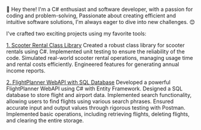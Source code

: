 👋 Hey there! I'm a C# enthusiast and software developer, with a passion for coding and problem-solving, 
Passionate about creating efficient and intuitive software solutions, I'm always eager to dive into new challenges. 😊

I've crafted two exciting projects using my favorite tools:

[1. Scooter Rental Class Library](https://github.com/DavisJekalis/Scooter-Rental "Scooter Rental")
Created a robust class library for scooter rentals using C#.
Implemented unit testing to ensure the reliability of the code.
Simulated real-world scooter rental operations, managing usage time and rental costs efficiently.
Engineered features for generating annual income reports.

[2. FlightPlanner WebAPI with SQL Database](https://github.com/DavisJekalis/FlightPlanner "Flight Planner")
Developed a powerful FlightPlanner WebAPI using C# with Entity Framework.
Designed a SQL database to store flight and airport data.
Implemented search functionality, allowing users to find flights using various search phrases.
Ensured accurate input and output values through rigorous testing with Postman.
Implemented basic operations, including retrieving flights, deleting flights, and clearing the entire storage.
